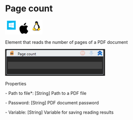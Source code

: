 # Page count

![](<../../../.gitbook/assets/image (28).png>)

Element that reads the number of pages of a PDF document

![](<../../../.gitbook/assets/1 (26).png>)

Properties

&#x20;\- Path to file\*: \[String] Path to a PDF file

&#x20;\- Password: \[String] PDF document password

&#x20;\- Variable: \[String] Variable for saving reading results
